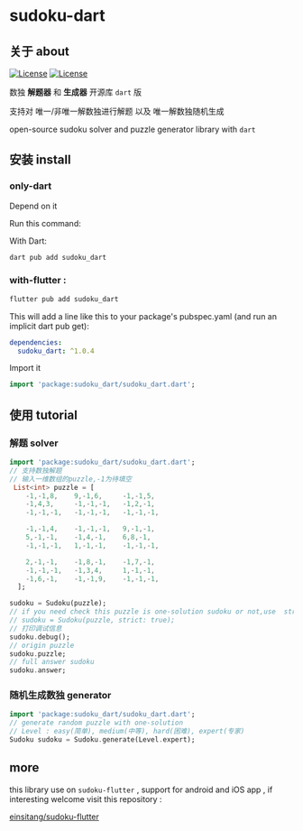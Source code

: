 # sudoku-dart


## 关于 about

 [![License](https://img.shields.io/badge/License-Anti%20996-blue.svg)](https://github.com/996icu/996.ICU/blob/master/LICENSE) [![License](https://img.shields.io/badge/BSD-3-Clause.svg)](https://opensource.org/licenses/BSD-3-Clause)

数独 **解题器** 和 **生成器** 开源库 `dart` 版

支持对 唯一/非唯一解数独进行解题 以及 唯一解数独随机生成

open-source sudoku solver and puzzle generator library with `dart`

## 安装 install

### only-dart

Depend on it

Run this command:

With Dart:
```dart
dart pub add sudoku_dart
```

### with-flutter :
```dart
flutter pub add sudoku_dart
```

This will add a line like this to your package's pubspec.yaml (and run an implicit dart pub get):

```yaml
dependencies:
  sudoku_dart: ^1.0.4
```

Import it
```dart
import 'package:sudoku_dart/sudoku_dart.dart';
```

## 使用 tutorial

### 解题 solver
```dart
import 'package:sudoku_dart/sudoku_dart.dart';
// 支持数独解题
// 输入一维数组的puzzle,-1为待填空
 List<int> puzzle = [
    -1,-1,8,    9,-1,6,     -1,-1,5,
    -1,4,3,     -1,-1,-1,   -1,2,-1,
    -1,-1,-1,   -1,-1,-1,   -1,-1,-1,

    -1,-1,4,    -1,-1,-1,   9,-1,-1,
    5,-1,-1,    -1,4,-1,    6,8,-1,
    -1,-1,-1,   1,-1,-1,    -1,-1,-1,

    2,-1,-1,    -1,8,-1,    -1,7,-1,
    -1,-1,-1,   -1,3,4,     1,-1,-1,
    -1,6,-1,    -1,-1,9,    -1,-1,-1,
  ];

sudoku = Sudoku(puzzle);
// if you need check this puzzle is one-solution sudoku or not,use  strict:true 
// sudoku = Sudoku(puzzle, strict: true);
// 打印调试信息
sudoku.debug();
// origin puzzle
sudoku.puzzle;
// full answer sudoku
sudoku.answer;
```

### 随机生成数独 generator
```dart
import 'package:sudoku_dart/sudoku_dart.dart';
// generate random puzzle with one-solution
// Level : easy(简单), medium(中等), hard(困难), expert(专家)
Sudoku sudoku = Sudoku.generate(Level.expert);
```

## more
this library use on `sudoku-flutter` , support for android and iOS app  , if interesting welcome visit this repository : 

[einsitang/sudoku-flutter](https://github.com/einsitang/sudoku-flutter)

